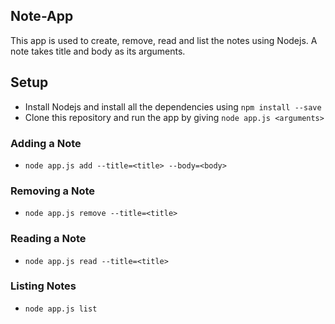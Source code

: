 ## Note-App
This app is used to create, remove, read and list the notes using Nodejs. A note takes title and body as its arguments.

## Setup
- Install Nodejs and install all the dependencies using `npm install --save`
- Clone this repository and run the app by giving `node app.js <arguments>`

### Adding a Note
- `node app.js add --title=<title> --body=<body>` 

### Removing a Note
- `node app.js remove --title=<title>`

### Reading a Note
- `node app.js read --title=<title>`

### Listing Notes
- `node app.js list`
